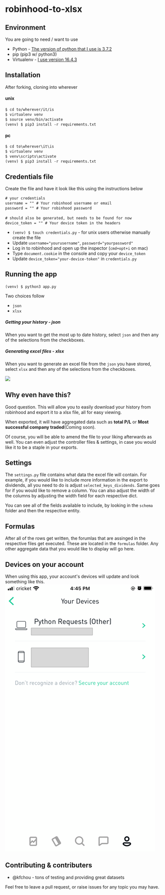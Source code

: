 # robinhood-to-xlsx

## Environment

You are going to need / want to use
- Python - [The version of python that I use is 3.7.2](https://www.python.org/downloads/release/python-372/)
- pip (pip3 w/ python3)
- Virtualenv - [I use version 16.4.3](https://virtualenv.pypa.io/en/latest/)

## Installation

After forking, cloning into wherever
#### unix
```
$ cd to/wherever/it/is
$ virtualenv venv
$ source venv/bin/activate
(venv) $ pip3 install -r requirements.txt
```
#### pc
```
$ cd to\wherever\it\is
$ virtualenv venv 
$ venv\scripts\activate
(venv) $ pip3 install -r requirements.txt
```

## Credentials file
Create the file and have it look like this using the instructions below
```
# your credentials
username = "" # Your robinhood username or email
password = "" # Your robinhood password

# should also be generated, but needs to be found for now
device_token = "" # Your device token in the headers

```
- `(venv) $ touch credentials.py` - for unix users otherwise manually create the file
- Update `username="yourusername"`, `password="yourpassword"`
- Log in to robinhood and open up the inspector (`cmd+opt+i` on mac)
- Type `document.cookie` in the console and copy your `device_token`
- Update `device_token="your-device-token"` in `credentials.py`

## Running the app

`(venv) $ python3 app.py`

Two choices follow
- `json`
- `xlsx`
##### Getting your history - json
When you want to get the most up to date history, select `json` and then any of the selections from the checkboxes.
##### Generating excel files - xlsx
When you want to generate an excel file from the `json` you have stored, select `xlsx` and then any of the selections from the checkboxes.

![](https://pbs.twimg.com/media/DOKNxxPVAAAbun0.jpg)

## Why even have this?
Good question. This will allow you to easily download your history from robinhood and export it to a xlsx file, all for easy viewing.

When exported, it will have aggregated data such as **total P/L** or **Most successful company traded**(Coming soon).

Of course, you will be able to amend the file to your liking afterwards as well. You can even adjust the controller files & settings, in case you would like it to be a staple in your exports. 

## Settings
The `settings.py` file contains what data the excel file will contain. For example, if you would like to include more information in the export to dividends, all you need to do is adjust `selected_keys_dividends`. Same goes for if you would like to remove a column.  You can also adjust the width of the columns by adjusting the width field for each respective dict.

You can see all of the fields available to include, by looking in the `schema` folder and then the respective entity.

## Formulas
After all of the rows get written, the forumlas that are assinged in the respective files get executed. These are located in the `formulas` folder. Any other aggregate data that you would like to display will go here.

## Devices on your account
When using this app, your account's devices will update and look something like this.
![](robinhood-devices.png)

## Contributing & contributers

- @kfchou - tons of testing and providing great datasets

Feel free to leave a pull request, or raise issues for any topic you may have.
